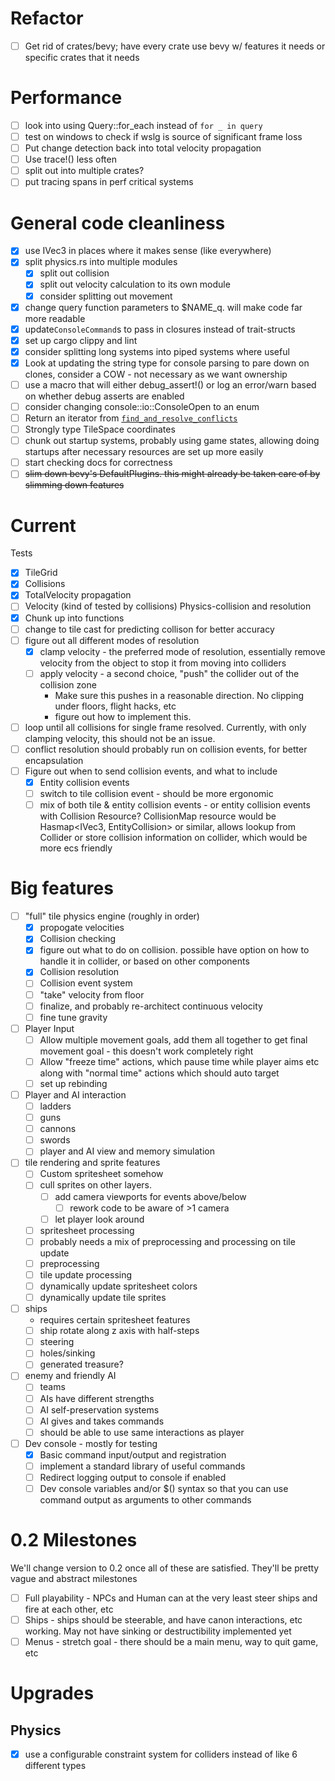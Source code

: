 # Refactor
 - [ ] Get rid of crates/bevy; have every crate use bevy w/ features it needs or specific crates that it needs
# Performance
 - [ ] look into using Query::for_each instead of `for _ in query`
 - [ ] test on windows to check if wslg is source of significant frame loss
 - [ ] Put change detection back into total velocity propagation
 - [ ] Use trace!() less often
 - [ ] split out into multiple crates?
 - [ ] put tracing spans in perf critical systems

# General code cleanliness
 - [x] use IVec3 in places where it makes sense (like everywhere)
 - [x] split physics.rs into multiple modules
    - [x] split out collision
    - [x] split out velocity calculation to its own module
    - [x] consider splitting out movement
 - [x] change query function parameters to $NAME_q. will make code far more readable
 - [x] update`ConsoleCommand`s to pass in closures instead of trait-structs
 - [x] set up cargo clippy and lint 
 - [x] consider splitting long systems into piped systems where useful
 - [x] Look at updating the string type for console parsing to pare down on clones, consider a COW - not necessary as we want ownership
 - [ ]  use a macro that will either debug_assert!() or log an error/warn based on whether debug asserts are enabled
 - [ ] consider changing console::io::ConsoleOpen to an enum
 - [ ] Return an iterator from [`find_and_resolve_conflicts`](./src/physics/collider.rs:244)
 - [ ] Strongly type TileSpace coordinates
 - [ ] chunk out startup systems, probably using game states, 
 allowing doing startups after necessary resources are set up more easily
 - [ ] start checking docs for correctness
 - [ ] ~~slim down bevy's DefaultPlugins. this might already be taken care of by slimming down features~~

# Current 
Tests
 - [x] TileGrid
 - [x] Collisions 
 - [x] TotalVelocity propagation
 - [ ] Velocity (kind of tested by collisions)
Physics-collision and resolution 
 - [x] Chunk up into functions
 - [ ] change to tile cast for predicting collison for better accuracy
 - [ ] figure out all different modes of resolution
    - [x] clamp velocity - the preferred mode of resolution, essentially remove velocity from the object to stop it from moving into colliders
    - [ ] apply velocity - a second choice, "push" the collider out of the collision zone
       - Make sure this pushes in a reasonable direction. No clipping under floors, flight hacks, etc
       - figure out how to implement this.  
 - [ ] loop until all collisions for single frame resolved. Currently, with only clamping velocity, this should not be an issue.
 - [ ] conflict resolution should probably run on collision events, for better encapsulation 
 - [ ] Figure out when to send collision events, and what to include
   - [x] Entity collision events
   - [ ] switch to tile collision event - should be more ergonomic
   - [ ] mix of both tile & entity collision events - or entity collision events with Collision Resource?
         CollisionMap resource would be Hasmap<IVec3, EntityCollision> or similar, allows lookup from Collider
         or store collision information on collider, which would be more ecs friendly

# Big features
 - [ ] "full" tile physics engine (roughly in order)
   - [x] propogate velocities
   - [x] Collision checking
   - [x] figure out what to do on collision. possible have option on how to handle it in collider, or based on other components
   - [x] Collision resolution
   - [ ] Collision event system
   - [ ] "take" velocity from floor
   - [ ] finalize, and probably re-architect continuous velocity
   - [ ] fine tune gravity
 - [ ] Player Input
   - [ ] Allow multiple movement goals, add them all together to get final movement goal - this doesn't work completely right
   - [ ] Allow "freeze time" actions, which pause time while player aims etc along with "normal time" actions which should auto target
   - [ ] set up rebinding
 - [ ] Player and AI interaction 
    - [ ] ladders
    - [ ] guns
    - [ ] cannons
    - [ ] swords
    - [ ] player and AI view and memory simulation
 - [ ] tile rendering and sprite features
    - [ ] Custom spritesheet somehow
    - [ ] cull sprites on other layers.
        - [ ] add camera viewports for events above/below 
            - [ ]  rework code to be aware of >1 camera
        - [ ] let player look around
    - [ ] spritesheet processing
     - [ ] probably needs a mix of preprocessing and processing on tile update
     - [ ] preprocessing
     - [ ] tile update processing
    - [ ] dynamically update spritesheet colors
    - [ ] dynamically update tile sprites
 - [ ] ships
    - requires certain spritesheet features
    - [ ] ship rotate along z axis with half-steps
    - [ ] steering
    - [ ] holes/sinking
    - [ ] generated treasure?
 - [ ] enemy and friendly AI
    - [ ] teams
    - [ ] AIs have different strengths
    - [ ] AI self-preservation systems
    - [ ] AI gives and takes commands
    - [ ] should be able to use same interactions as player
 - [ ] Dev console - mostly for testing
    - [x] Basic command input/output and registration
    - [ ] implement a standard library of useful commands
    - [ ] Redirect logging output to console if enabled
    - [ ] Dev console variables and/or $() syntax so that you can use command output as arguments to other commands

# 0.2 Milestones
We'll change version to  0.2 once all of these are satisfied. They'll be pretty vague and abstract milestones
 - [ ] Full playability - NPCs and Human can at the very least steer ships and fire at each other, etc
 - [ ] Ships - ships should be steerable, and have canon interactions, etc working. May not have sinking or destructibility implemented yet
 - [ ] Menus - stretch goal - there should be a main menu, way to quit game, etc

# Upgrades


## Physics
 - [x] use a configurable constraint system for colliders instead of like 6 different types

